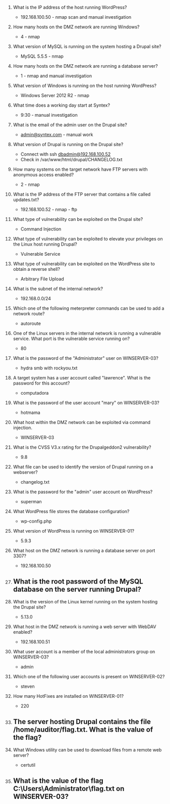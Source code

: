 
1. What is the IP address of the host running WordPress?
	- 192.168.100.50 - nmap scan and manual investigation

2. How many hosts on the DMZ network are running Windows?
	- 4 - nmap 

3. What version of MySQL is running on the system hosting a Drupal site?
	- MySQL 5.5.5 - nmap

4. How many hosts on the DMZ network are running a database server?
	- 1 - nmap and manual investigation

5. What version of Windows is running on the host running WordPress?
	- Windows Server 2012 R2 - nmap
6. What time does a working day start at Syntex?
	- 9:30 - manual investigation
7. What is the email of the admin user on the Drupal site?
	- admin@syntex.com - manual work
8. What version of Drupal is running on the Drupal site?
	- Connect with ssh dbadmin@192.168.100.52
	- Check in /var/www/html/drupal/CHANGELOG.txt
9. How many systems on the target network have FTP servers with anonymous access enabled?
	- 2 - nmap
10. What is the IP address of the FTP server that contains a file called updates.txt?
	- 192.168.100.52 - nmap - ftp
11. What type of vulnerability can be exploited on the Drupal site?
	- Command Injection
12. What type of vulnerability can be exploited to elevate your privileges on the Linux host running Drupal?
	- Vulnerable Service
13. What type of vulnerability can be exploited on the WordPress site to obtain a reverse shell?
	- Arbitrary File Upload
14. What is the subnet of the internal network?
	- 192.168.0.0/24
15. Which one of the following meterpreter commands can be used to add a network route?
	- autoroute
16. One of the Linux servers in the internal network is running a vulnerable service. What port is the vulnerable service running on?
	- 80
17. What is the password of the "Administrator" user on WINSERVER-03?
	- hydra smb with rockyou.txt
18. A target system has a user account called "lawrence". What is the password for this account?
	- computadora
19. What is the password of the user account "mary" on WINSERVER-03?
	- hotmama
20. What host within the DMZ network can be exploited via command injection.
	- WINSERVER-03
21. What is the CVSS V3.x rating for the Drupalgeddon2 vulnerability?
	- 9.8
22. What file can be used to identify the version of Drupal running on a webserver?
	- changelog.txt
23. What is the password for the "admin" user account on WordPress?
	- superman
24. What WordPress file stores the database configuration?
	- wp-config.php
25. What version of WordPress is running on WINSERVER-01?
	- 5.9.3
26. What host on the DMZ network is running a database server on port 3307?
	- 192.168.100.50
27. What is the root password of the MySQL database on the server running Drupal?
	- 
28. What is the version of the Linux kernel running on the system hosting the Drupal site?
	- 5.13.0
29. What host in the DMZ network is running a web server with WebDAV enabled?
	- 192.168.100.51
30. What user account is a member of the local administrators group on WINSERVER-03?
	- admin
31. Which one of the following user accounts is present on WINSERVER-02?
	- steven
32. How many HotFixes are installed on WINSERVER-01?
	- 220
33. The server hosting Drupal contains the file /home/auditor/flag.txt. What is the value of the flag?
	- 
34. What Windows utility can be used to download files from a remote web server?
	- certutil
35. What is the value of the flag C:\Users\Administrator\flag.txt on WINSERVER-03?
	- 